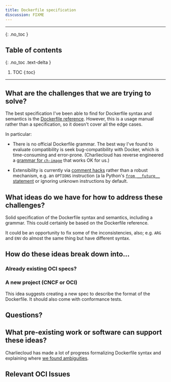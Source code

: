 ```yaml
---
title: Dockerfile specification
discussion: FIXME
---
```


---

{: .no_toc }

## Table of contents
{: .no_toc .text-delta }

1. TOC
{:toc}

---

## What are the challenges that we are trying to solve?

The best specification I've been able to find for Dockerfile syntax and
semantics is the [Dockerfile reference][1]. However, this is a usage manual
rather than a specification, so it doesn't cover all the edge cases.

In particular:

* There is no official Dockerfile grammar. The best way I've found to evaluate
  compatibility is seek bug-compatibility with Docker, which is time-consuming
  and error-prone. (Charliecloud has reverse engineered a [grammar for
  `ch-image`][2] that works OK for us.)

* Extensibility is currently via [comment hacks][3] rather than a robust
  mechanism, e.g. an `OPTIONS` instruction (a la Python's [`from __future__`
  statement][4] or ignoring unknown instructions by default.

[1]: https://docs.docker.com/engine/reference/builder/
[2]: https://github.com/hpc/charliecloud/blob/e6413c9d0dcfe4e860d1fe63ce990247e0f361de/lib/charliecloud.py#L85
[3]: https://docs.docker.com/engine/reference/builder/#parser-directives
[4]: https://www.python.org/dev/peps/pep-0236/

## What ideas do we have for how to address these challenges?

Solid specification of the Dockerfile syntax and semantics, including a
grammar. This could certainly be based on the Dockerfile reference.

It could be an opportunity to fix some of the inconsistencies, also; e.g.
`ARG` and `ENV` do almost the same thing but have different syntax.

## How do these ideas break down into...

### Already existing OCI specs?


### A new project (CNCF or OCI)

This idea suggests creating a new spec to describe the format of the
Dockerfile. It should also come with conformance tests.

## Questions?


## What pre-existing work or software can support these ideas?

Charliecloud has made a lot of progress formalizing Dockerfile syntax and
explaining where [we found ambiguities][1].

[1]: https://hpc.github.io/charliecloud/command-usage.html#compatibility-with-other-dockerfile-interpreters

## Relevant OCI Issues

